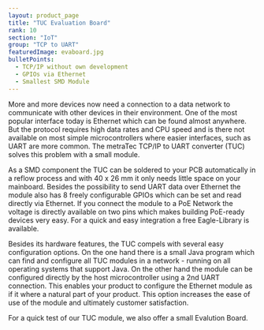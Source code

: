 ```yaml
---
layout: product_page
title: "TUC Evaluation Board"
rank: 10
section: "IoT"
group: "TCP to UART"
featuredImage: evaboard.jpg
bulletPoints:
  - TCP/IP without own development
  - GPIOs via Ethernet
  - Smallest SMD Module
---
```

More and more devices now need a connection to a data network to communicate with other devices in their environment. One of the most popular interface today is Ethernet which can be found almost anywhere. But the protocol requires high data rates and CPU speed and is there not available on most simple microcontrollers where easier interfaces, such as UART are more common. The metraTec TCP/IP to UART converter (TUC) solves this problem with a small module.

As a SMD component the TUC can be soldered to your PCB automatically in a reflow process and with 40 x 26 mm it only needs little space on your mainboard. Besides the possibility to send UART data over Ethernet the module also has 8 freely configurable GPIOs which can be set and read directly via Ethernet. If you connect the module to a PoE Network the voltage is directly available on two pins which makes building PoE-ready devices very easy. For a quick and easy integration a free Eagle-Library is available.

Besides its hardware features, the TUC compels with several easy configuration options. On the one hand there is a small Java program which can find and configure all TUC modules in a network - running on all operating systems that support Java. On the other hand the module can be configured directly by the host microcontroller using a 2nd UART connection. This enables your product to configure the Ethernet module as if it where a natural part of your product. This option increases the ease of use of the module and ultimately customer satisfaction.

For a quick test of our TUC module, we also offer a small Evalution Board.
